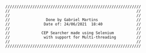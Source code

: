    ////////////////////////////////////////////////////////////
    //                                                        //
    //                                                        //
    //                Done by Gabriel Martins                 //
    //               Date of: 24/06/2021  18:40               //
    //                                                        //
    //              CEP Searcher made using Selenium          //
    //               with support for Multi-threading         //    
    //                                                        //
    ////////////////////////////////////////////////////////////
